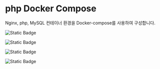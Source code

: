# php Docker Compose
Nginx, php, MySQL 컨테이너 환경을 Docker-compose를 사용하여 구성합니다.

![Static Badge](https://img.shields.io/badge/docker-latest-%232496ED?style=flat-square&logo=docker)

![Static Badge](https://img.shields.io/badge/nginx-latest-%23009639?style=flat-square&logo=nginx)

![Static Badge](https://img.shields.io/badge/php-8.0-%23777BB4?style=flat-square&logo=php)

![Static Badge](https://img.shields.io/badge/MySQL-8.0-%234479A1?style=flat-square&logo=mysql)

